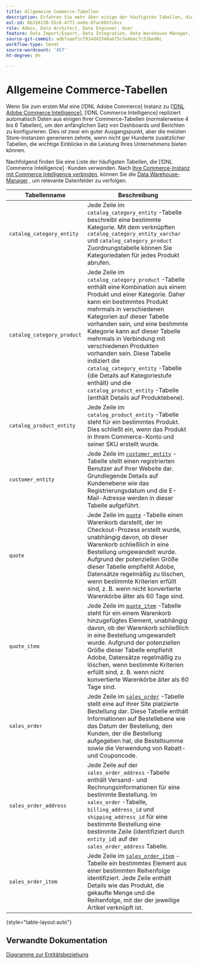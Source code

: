 ```yaml
---
title: Allgemeine Commerce-Tabellen
description: Erfahren Sie mehr über einige der häufigsten Tabellen, die [!DNL Commerce Intelligence] -Kunden verwenden.
exl-id: 8b316130-55c6-4771-ae6e-97ac605fc6cc
role: Admin, Data Architect, Data Engineer, User
feature: Data Import/Export, Data Integration, Data Warehouse Manager, Commerce Tables
source-git-commit: adb7aaef1cf914d43348abf5c7e4bec7c51bed0c
workflow-type: tm+mt
source-wordcount: '457'
ht-degree: 0%

---
```


# Allgemeine Commerce-Tabellen

Wenn Sie zum ersten Mal eine [!DNL Adobe Commerce] Instanz zu [[!DNL Adobe Commerce Intelligence]](../importing-data/integrations/magento.md), [!DNL Commerce Intelligence] repliziert automatisch Daten aus einigen Ihrer Commerce-Tabellen (normalerweise 4 bis 6 Tabellen), um den anfänglichen Satz von Dashboards und Berichten zu konfigurieren. Dies ist zwar ein guter Ausgangspunkt, aber die meisten Store-Instanzen generieren zehnte, wenn nicht gar Hunderte zusätzlicher Tabellen, die wichtige Einblicke in die Leistung Ihres Unternehmens bieten können.

Nachfolgend finden Sie eine Liste der häufigsten Tabellen, die [!DNL Commerce Intelligence] -Kunden verwenden. Nach [Ihre Commerce-Instanz mit Commerce Intelligence verbinden](../../data-analyst/importing-data/integrations/magento.md), können Sie die [Data Warehouse-Manager](../../data-analyst/data-warehouse-mgr/tour-dwm.md) , um relevante Datenfelder zu verfolgen.

| Tabellenname | Beschreibung |
|---|---|
| `catalog_category_entity` | Jede Zeile im `catalog_category_entity` -Tabelle beschreibt eine bestimmte Kategorie. Mit dem verknüpften `catalog_category_entity_varchar` und `catalog_category_product` Zuordnungstabelle können Sie Kategoriedaten für jedes Produkt abrufen. |
| `catalog_category_product` | Jede Zeile im `catalog_category_product` -Tabelle enthält eine Kombination aus einem Produkt und einer Kategorie. Daher kann ein bestimmtes Produkt mehrmals in verschiedenen Kategorien auf dieser Tabelle vorhanden sein, und eine bestimmte Kategorie kann auf dieser Tabelle mehrmals in Verbindung mit verschiedenen Produkten vorhanden sein. Diese Tabelle indiziert die `catalog_category_entity` -Tabelle (die Details auf Kategoriestufe enthält) und die `catalog_product_entity` -Tabelle (enthält Details auf Produktebene). |
| `catalog_product_entity` | Jede Zeile im `catalog_product_entity` -Tabelle steht für ein bestimmtes Produkt. Dies schließt ein, wenn das Produkt in Ihrem Commerce-Konto und seiner SKU erstellt wurde. |
| `customer_entity` | Jede Zeile im [`customer_entity`](../data-warehouse-mgr/cust-ent-table.md) -Tabelle stellt einen registrierten Benutzer auf Ihrer Website dar. Grundlegende Details auf Kundenebene wie das Registrierungsdatum und die E-Mail-Adresse werden in dieser Tabelle aufgeführt. |
| `quote` | Jede Zeile im [`quote`](../data-warehouse-mgr/sales-flat-quote-table.md) -Tabelle einen Warenkorb darstellt, der im Checkout-Prozess erstellt wurde, unabhängig davon, ob dieser Warenkorb schließlich in eine Bestellung umgewandelt wurde. Aufgrund der potenziellen Größe dieser Tabelle empfiehlt Adobe, Datensätze regelmäßig zu löschen, wenn bestimmte Kriterien erfüllt sind, z. B. wenn nicht konvertierte Warenkörbe älter als 60 Tage sind. |
| `quote_item` | Jede Zeile im [`quote_item`](../data-warehouse-mgr/sales-flat-quote-item-table.md) -Tabelle steht für ein einem Warenkorb hinzugefügtes Element, unabhängig davon, ob der Warenkorb schließlich in eine Bestellung umgewandelt wurde. Aufgrund der potenziellen Größe dieser Tabelle empfiehlt Adobe, Datensätze regelmäßig zu löschen, wenn bestimmte Kriterien erfüllt sind, z. B. wenn nicht konvertierte Warenkörbe älter als 60 Tage sind. |
| `sales_order` | Jede Zeile im [`sales_order`](../data-warehouse-mgr/sales-flat-order-table.md) -Tabelle stellt eine auf Ihrer Site platzierte Bestellung dar. Diese Tabelle enthält Informationen auf Bestellebene wie das Datum der Bestellung, den Kunden, der die Bestellung aufgegeben hat, die Bestellsumme sowie die Verwendung von Rabatt- und Couponcode. |
| `sales_order_address` | Jede Zeile auf der `sales_order_address` -Tabelle enthält Versand- und Rechnungsinformationen für eine bestimmte Bestellung. Im `sales_order` -Tabelle, `billing_address_id` und `shipping_address_id` für eine bestimmte Bestellung eine bestimmte Zeile (identifiziert durch `entity_id`) auf der `sales_order_address` Tabelle. |
| `sales_order_item` | Jede Zeile im [`sales_order_item`](../data-warehouse-mgr/sales-flat-quote-item-table.md) -Tabelle ein bestimmtes Element aus einer bestimmten Reihenfolge identifiziert. Jede Zeile enthält Details wie das Produkt, die gekaufte Menge und die Reihenfolge, mit der der jeweilige Artikel verknüpft ist. |

{style="table-layout:auto"}

## Verwandte Dokumentation

[Diagramme zur Entitätsbeziehung](../data-warehouse-mgr/entity-rel-diag.md)
